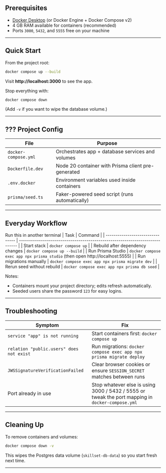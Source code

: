 ## Prerequisites

- [Docker Desktop](https://www.docker.com/products/docker-desktop/) (or Docker Engine + Docker Compose v2)
- 4 GB RAM available for containers (recommended)
- Ports `3000`, `5432`, and `5555` free on your machine

---

## Quick Start

From the project root:

```bash
docker compose up --build
```

Visit **http://localhost:3000** to see the app.

Stop everything with:

```bash
docker compose down
```

(Add `-v` if you want to wipe the database volume.)

---

## ??? Project Config

| File                 | Purpose                                            |
| -------------------- | -------------------------------------------------- |
| `docker-compose.yml` | Orchestrates app + database services and volumes   |
| `Dockerfile.dev`     | Node 20 container with Prisma client pre-generated |
| `.env.docker`        | Environment variables used inside containers       |
| `prisma/seed.ts`     | Faker-powered seed script (runs automatically)     |

---

## Everyday Workflow

Run this in another terminal
| Task | Command |
| -------------------------------- | ----------------------------------------------------------------------------- |
| Start stack | `docker compose up` |
| Rebuild after dependency changes | `docker compose up --build` |
| Run Prisma Studio | `docker compose exec app npx prisma studio` (then open http://localhost:5555) |
| Run migrations manually | `docker compose exec app npx prisma migrate dev` |
| Rerun seed without rebuild | `docker compose exec app npx prisma db seed` |

Notes:

- Containers mount your project directory; edits refresh automatically.
- Seeded users share the password `123` for easy logins.

---

## Troubleshooting

| Symptom                                  | Fix                                                                                              |
| ---------------------------------------- | ------------------------------------------------------------------------------------------------ |
| `service "app" is not running`           | Start containers first: `docker compose up`                                                      |
| `relation "public.users" does not exist` | Run migrations: `docker compose exec app npx prisma migrate deploy`                              |
| `JWSSignatureVerificationFailed`         | Clear browser cookies or ensure `SESSION_SECRET` matches between runs                            |
| Port already in use                      | Stop whatever else is using 3000 / 5432 / 5555 or tweak the port mapping in `docker-compose.yml` |

---

## Cleaning Up

To remove containers and volumes:

```bash
docker compose down -v
```

This wipes the Postgres data volume (`skillset-db-data`) so you start fresh next time.

---
